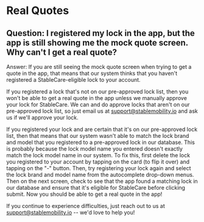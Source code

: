 # Real Quotes

## Question: I registered my lock in the app, but the app is still showing me the mock quote screen. Why can't I get a real quote?

Answer: If you are still seeing the mock quote screen when trying to get a quote in the app, that means that our system thinks that you haven't registered a StableCare-eligible lock to your account.

If you registered a lock that's not on our pre-approved lock list, then you won't be able to get a real quote in the app unless we manually approve your lock for StableCare. We can and do approve locks that aren't on our pre-approved lock list, so just email us at support@stablemobility.io and ask us if we'll approve your lock.

If you registered your lock and are certain that it's on our pre-approved lock list, then that means that our system wasn't able to match the lock brand and model that you registered to a pre-approved lock in our database. This is probably because the lock model name you entered doesn't exactly match the lock model name in our system. To fix this, first delete the lock you registered to your account by tapping on the card (to flip it over) and tapping on the "-" button. Then, try registering your lock again and select the lock brand and model name from the autocomplete drop-down menus. Then on the next screen, check to see that the app found a matching lock in our database and ensure that it's eligible for StableCare before clicking submit. Now you should be able to get a real quote in the app!

If you continue to experience difficulties, just reach out to us at support@stablemobility.io -- we'd love to help you!
